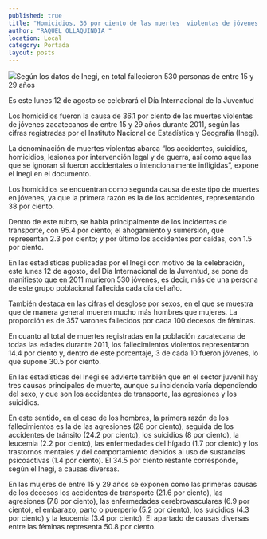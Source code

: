 ```yaml
---
published: true
title: "Homicidios, 36 por ciento de las muertes  violentas de jóvenes registradas en 2011 "
author: "RAQUEL OLLAQUINDIA "
location: Local
category: Portada
layout: posts
---
```


![](http://i.imgur.com/4El3E79m.jpg)Según los datos de Inegi, en total fallecieron 530 personas de entre 15 y 29 años

Es este lunes 12 de agosto se celebrará el Día Internacional de la Juventud

Los homicidios fueron la causa de 36.1 por ciento de las muertes violentas de jóvenes zacatecanos de entre 15 y 29 años durante 2011, según las cifras registradas por el Instituto Nacional de Estadística y Geografía (Inegi).

La denominación de muertes violentas abarca “los accidentes, suicidios, homicidios, lesiones por intervención legal y de guerra, así como aquellas que se ignoran si fueron accidentales o intencionalmente infligidas”, expone el Inegi en el documento.

Los homicidios se encuentran como segunda causa de este tipo de muertes en jóvenes, ya que la primera razón es la de los accidentes, representando 38 por ciento. 

Dentro de este rubro, se habla principalmente de los incidentes de transporte, con 95.4 por ciento; el ahogamiento y sumersión, que representan 2.3 por ciento; y por último los accidentes por caídas, con 1.5 por ciento.

En las estadísticas publicadas por el Inegi con motivo de la celebración, este lunes 12 de agosto, del Día Internacional de la Juventud, se pone de manifiesto que en 2011 murieron 530 jóvenes, es decir, más de una persona de este grupo poblacional fallecida cada día del año.

También destaca en las cifras el desglose por sexos, en el que se muestra que de manera general mueren mucho más hombres que mujeres. La proporción es de 357 varones fallecidos por cada 100 decesos de féminas.

En cuanto al total de muertes registradas en la población zacatecana de todas las edades durante 2011, los fallecimientos violentos representaron 14.4 por ciento y, dentro de este porcentaje, 3 de cada 10 fueron jóvenes, lo que supone 30.5 por ciento. 

En las estadísticas del Inegi se advierte también que en el sector juvenil hay tres causas principales de muerte, aunque su incidencia varía dependiendo del sexo, y que son los accidentes de transporte, las agresiones y los suicidios.

En este sentido, en el caso de los hombres, la primera razón de los fallecimientos es la de las agresiones (28 por ciento), seguida de los accidentes de tránsito (24.2 por ciento), los suicidios (8 por ciento), la leucemia (2.2 por ciento), las enfermedades del hígado (1.7 por ciento) y los trastornos mentales y del comportamiento debidos al uso de sustancias psicoactivas (1.4 por ciento). El 34.5 por ciento restante corresponde, según el Inegi, a causas diversas.

En las mujeres de entre 15 y 29 años se exponen como las primeras causas de los decesos los accidentes de transporte (21.6 por ciento), las agresiones (7.8 por ciento), las enfermedades cerebrovasculares (6.9 por ciento), el embarazo, parto o puerperio (5.2 por ciento), los suicidios (4.3 por ciento) y la leucemia (3.4 por ciento). El apartado de causas diversas entre las féminas representa 50.8 por ciento.
